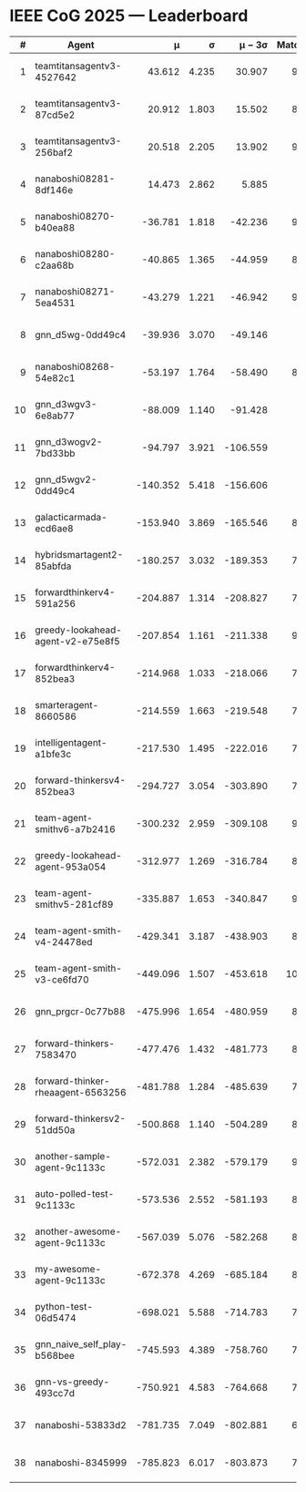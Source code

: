 # IEEE CoG 2025 — Leaderboard

| # | Agent | μ | σ | μ − 3σ | Matches | Updated |
|---:|---|---:|---:|---:|---:|---|
| 1 | teamtitansagentv3-4527642 | 43.612 | 4.235 | 30.907 | 9196 | 2025-08-31 01:38 |
| 2 | teamtitansagentv3-87cd5e2 | 20.912 | 1.803 | 15.502 | 8378 | 2025-08-31 01:38 |
| 3 | teamtitansagentv3-256baf2 | 20.518 | 2.205 | 13.902 | 9014 | 2025-08-31 01:38 |
| 4 | nanaboshi08281-8df146e | 14.473 | 2.862 | 5.885 | 376 | 2025-08-31 01:38 |
| 5 | nanaboshi08270-b40ea88 | -36.781 | 1.818 | -42.236 | 9140 | 2025-08-31 01:38 |
| 6 | nanaboshi08280-c2aa68b | -40.865 | 1.365 | -44.959 | 8458 | 2025-08-31 01:38 |
| 7 | nanaboshi08271-5ea4531 | -43.279 | 1.221 | -46.942 | 9038 | 2025-08-31 01:38 |
| 8 | gnn_d5wg-0dd49c4 | -39.936 | 3.070 | -49.146 | 200 | 2025-08-31 01:38 |
| 9 | nanaboshi08268-54e82c1 | -53.197 | 1.764 | -58.490 | 8820 | 2025-08-31 01:38 |
| 10 | gnn_d3wgv3-6e8ab77 | -88.009 | 1.140 | -91.428 | 258 | 2025-08-31 01:38 |
| 11 | gnn_d3wogv2-7bd33bb | -94.797 | 3.921 | -106.559 | 414 | 2025-08-31 01:38 |
| 12 | gnn_d5wgv2-0dd49c4 | -140.352 | 5.418 | -156.606 | 306 | 2025-08-31 01:38 |
| 13 | galacticarmada-ecd6ae8 | -153.940 | 3.869 | -165.546 | 8420 | 2025-08-31 01:38 |
| 14 | hybridsmartagent2-85abfda | -180.257 | 3.032 | -189.353 | 7670 | 2025-08-31 01:38 |
| 15 | forwardthinkerv4-591a256 | -204.887 | 1.314 | -208.827 | 7466 | 2025-08-31 01:38 |
| 16 | greedy-lookahead-agent-v2-e75e8f5 | -207.854 | 1.161 | -211.338 | 9140 | 2025-08-31 01:38 |
| 17 | forwardthinkerv4-852bea3 | -214.968 | 1.033 | -218.066 | 7336 | 2025-08-31 01:38 |
| 18 | smarteragent-8660586 | -214.559 | 1.663 | -219.548 | 7445 | 2025-08-31 01:38 |
| 19 | intelligentagent-a1bfe3c | -217.530 | 1.495 | -222.016 | 7517 | 2025-08-31 01:38 |
| 20 | forward-thinkersv4-852bea3 | -294.727 | 3.054 | -303.890 | 7220 | 2025-08-31 01:38 |
| 21 | team-agent-smithv6-a7b2416 | -300.232 | 2.959 | -309.108 | 9460 | 2025-08-31 01:38 |
| 22 | greedy-lookahead-agent-953a054 | -312.977 | 1.269 | -316.784 | 8228 | 2025-08-31 01:38 |
| 23 | team-agent-smithv5-281cf89 | -335.887 | 1.653 | -340.847 | 9660 | 2025-08-31 01:38 |
| 24 | team-agent-smith-v4-24478ed | -429.341 | 3.187 | -438.903 | 8518 | 2025-08-31 01:38 |
| 25 | team-agent-smith-v3-ce6fd70 | -449.096 | 1.507 | -453.618 | 10058 | 2025-08-31 01:38 |
| 26 | gnn_prgcr-0c77b88 | -475.996 | 1.654 | -480.959 | 8350 | 2025-08-31 01:38 |
| 27 | forward-thinkers-7583470 | -477.476 | 1.432 | -481.773 | 8540 | 2025-08-31 01:38 |
| 28 | forward-thinker-rheaagent-6563256 | -481.788 | 1.284 | -485.639 | 7824 | 2025-08-31 01:38 |
| 29 | forward-thinkersv2-51dd50a | -500.868 | 1.140 | -504.289 | 8176 | 2025-08-31 01:38 |
| 30 | another-sample-agent-9c1133c | -572.031 | 2.382 | -579.179 | 9120 | 2025-08-31 01:38 |
| 31 | auto-polled-test-9c1133c | -573.536 | 2.552 | -581.193 | 8980 | 2025-08-31 01:38 |
| 32 | another-awesome-agent-9c1133c | -567.039 | 5.076 | -582.268 | 8380 | 2025-08-31 01:38 |
| 33 | my-awesome-agent-9c1133c | -672.378 | 4.269 | -685.184 | 8840 | 2025-08-31 01:38 |
| 34 | python-test-06d5474 | -698.021 | 5.588 | -714.783 | 7620 | 2025-08-31 01:38 |
| 35 | gnn_naive_self_play-b568bee | -745.593 | 4.389 | -758.760 | 7680 | 2025-08-31 01:38 |
| 36 | gnn-vs-greedy-493cc7d | -750.921 | 4.583 | -764.668 | 7780 | 2025-08-31 01:38 |
| 37 | nanaboshi-53833d2 | -781.735 | 7.049 | -802.881 | 6840 | 2025-08-31 01:38 |
| 38 | nanaboshi-8345999 | -785.823 | 6.017 | -803.873 | 7710 | 2025-08-31 01:38 |
